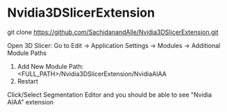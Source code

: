 # Nvidia3DSlicerExtension
git clone https://github.com/SachidanandAlle/Nvidia3DSlicerExtension.git

Open 3D Slicer: Go to Edit -> Application Settings -> Modules -> Additional Module Paths
   1) Add New Module Path: <FULL_PATH>/Nvidia3DSlicerExtension/NvidiaAIAA 
   2) Restart

Click/Select Segmentation Editor and you should be able to see "Nvidia AIAA" extension
